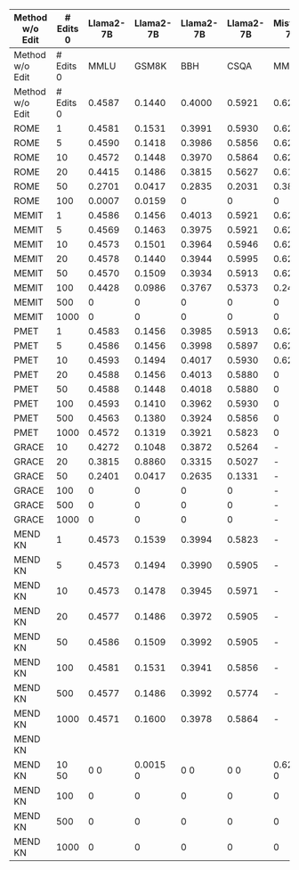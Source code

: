 | Method w/o Edit | # Edits 0 | Llama2-7B | Llama2-7B | Llama2-7B | Llama2-7B | Mistral-7B | Mistral-7B | Mistral-7B | Mistral-7B |
| --- | --- | --- | --- | --- | --- | --- | --- | --- | --- |
| Method w/o Edit | # Edits 0 | MMLU | GSM8K | BBH | CSQA | MMLU | GSM8K | BBH | CSQA |
| Method w/o Edit | # Edits 0 | 0.4587 | 0.1440 | 0.4000 | 0.5921 | 0.6233 | 0.3995 | 0.5670 | 0.6953 |
| ROME | 1 | 0.4581 | 0.1531 | 0.3991 | 0.5930 | 0.6246 | 0.4026 | 0.5710 | 0.6945 |
| ROME | 5 | 0.4590 | 0.1418 | 0.3986 | 0.5856 | 0.6247 | 0.4086 | 0.5704 | 0.7027 |
| ROME | 10 | 0.4572 | 0.1448 | 0.3970 | 0.5864 | 0.6229 | 0.4170 | 0.5730 | 0.6863 |
| ROME | 20 | 0.4415 | 0.1486 | 0.3815 | 0.5627 | 0.6153 | 0.3995 | 0.5650 | 0.6757 |
| ROME | 50 | 0.2701 | 0.0417 | 0.2835 | 0.2031 | 0.3864 | 0.1668 | 0.3835 | 0.4185 |
| ROME | 100 | 0.0007 | 0.0159 | 0 | 0 | 0 | 0 | 0 | 0 |
| MEMIT | 1 | 0.4586 | 0.1456 | 0.4013 | 0.5921 | 0.6256 | 0.3965 | 0.5693 | 0.6896 |
| MEMIT | 5 | 0.4569 | 0.1463 | 0.3975 | 0.5921 | 0.6256 | 0.3965 | 0.5679 | 0.6937 |
| MEMIT | 10 | 0.4573 | 0.1501 | 0.3964 | 0.5946 | 0.6262 | 0.3988 | 0.5681 | 0.6912 |
| MEMIT | 20 | 0.4578 | 0.1440 | 0.3944 | 0.5995 | 0.6254 | 0.4124 | 0.5665 | 0.6912 |
| MEMIT | 50 | 0.4570 | 0.1509 | 0.3934 | 0.5913 | 0.6206 | 0.3973 | 0.5629 | 0.6945 |
| MEMIT | 100 | 0.4428 | 0.0986 | 0.3767 | 0.5373 | 0.2456 | 0.0167 | 0.0771 | 0.3178 |
| MEMIT | 500 | 0 | 0 | 0 | 0 | 0 | 0 | 0 | 0 |
| MEMIT | 1000 | 0 | 0 | 0 | 0 | 0 | 0 | 0 | 0 |
| PMET | 1 | 0.4583 | 0.1456 | 0.3985 | 0.5913 | 0.6259 | 0.3958 | 0.5705 | 0.6904 |
| PMET | 5 | 0.4586 | 0.1456 | 0.3998 | 0.5897 | 0.6256 | 0.4011 | 0.5690 | 0.6937 |
| PMET | 10 | 0.4593 | 0.1494 | 0.4017 | 0.5930 | 0.6204 | 0.4086 | 0.5571 | 0.3792 |
| PMET | 20 | 0.4588 | 0.1456 | 0.4013 | 0.5880 | 0 | 0 | 0 | 0 |
| PMET | 50 | 0.4588 | 0.1448 | 0.4018 | 0.5880 | 0 | 0 | 0 | 0 |
| PMET | 100 | 0.4593 | 0.1410 | 0.3962 | 0.5930 | 0 | 0 | 0 | 0 |
| PMET | 500 | 0.4563 | 0.1380 | 0.3924 | 0.5856 | 0 | 0 | 0 | 0 |
| PMET | 1000 | 0.4572 | 0.1319 | 0.3921 | 0.5823 | 0 | 0 | 0 | 0 |
| GRACE | 10 | 0.4272 | 0.1048 | 0.3872 | 0.5264 | - |  |  |  |
| GRACE | 20 | 0.3815 | 0.8860 | 0.3315 | 0.5027 | - |  |  |  |
| GRACE | 50 | 0.2401 | 0.0417 | 0.2635 | 0.1331 | - | - | - | - |
| GRACE | 100 | 0 | 0 | 0 | 0 | - | - | - | - |
| GRACE | 500 | 0 | 0 | 0 | 0 | - | - | - | - |
| GRACE | 1000 | 0 | 0 | 0 | 0 | - | - | - |  |
| MEND KN | 1 | 0.4573 | 0.1539 | 0.3994 | 0.5823 | - | - | - |  |
| MEND KN | 5 | 0.4573 | 0.1494 | 0.3990 | 0.5905 | - | - | - |  |
| MEND KN | 10 | 0.4573 | 0.1478 | 0.3945 | 0.5971 | - | - | - | - |
| MEND KN | 20 | 0.4577 | 0.1486 | 0.3972 | 0.5905 | - | - | - | - |
| MEND KN | 50 | 0.4586 | 0.1509 | 0.3992 | 0.5905 | - | - | - | - |
| MEND KN | 100 | 0.4581 | 0.1531 | 0.3941 | 0.5856 | - | - | - | - |
| MEND KN | 500 | 0.4577 | 0.1486 | 0.3992 | 0.5774 | - | - | - | - |
| MEND KN | 1000 | 0.4571 | 0.1600 | 0.3978 | 0.5864 | - | - | - | - |
| MEND KN |  |  |  |  |  |  |  | 0.6536 |  |
| MEND KN | 10 50 | 0 0 | 0.0015 0 | 0 0 | 0 0 | 0.6234 0 | 0.3487 0.0159 | 0.5601 0 | 0 |
| MEND KN | 100 | 0 | 0 | 0 | 0 | 0 | 0.0167 | 0 | 0 |
| MEND KN | 500 | 0 | 0 | 0 | 0 | 0 | 0.0121 | 0 | 0 |
| MEND KN | 1000 | 0 | 0 | 0 | 0 | 0 | 0.0175 | 0 | 0 |
